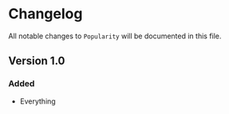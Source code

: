 # Changelog

All notable changes to `Popularity` will be documented in this file.

## Version 1.0

### Added
- Everything
